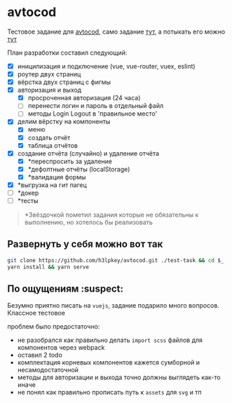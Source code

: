 # avtocod

Тестовое задание для [avtocod](https://avtocod.ru/), само задание 
[тут](https://github.com/avtocod/frontend-developer-test-task),
 а потыкать его можно [тут](https://h3lpkey.github.io/avtocod/)

План разработки составил следующий:
- [x] иницилизация и подключение (vue, vue-router, vuex, eslint)
- [x] роутер двух страниц
- [x] вёрстка двух страниц с фигмы
- [x] авторизация и выход
    - [x] просроченная авторизация (24 часа)
    - [ ] перенести логин и пароль в отдельный файл
    - [ ] методы Login Logout в 'правильное место'
- [x] делим вёрстку на компоненты
    - [x] меню
    - [x] создать отчёт
    - [x] таблица отчётов
- [x] создание отчёта (случайно) и удаление отчёта
    - [x] *переспросить за удаление
    - [x] *дефолтные отчёты (localStorage)
    - [x] *валидация формы
- [x] *выгрузка на гит пагец
- [ ] *докер
- [ ] *тесты

> *Звёздочкой пометил задания которые не обязательны к выполнению, но хотелось бы реализовать

## Развернуть у себя можно вот так
```bash
git clone https://github.com/h3lpkey/avtocod.git ./test-task && cd $_
yarn install && yarn serve
```

## По ощущениям :suspect:
Безумно приятно писать на `vuejs`, задание подарило много вопросов. Классное тестовое
 
проблем было предостаточно:
* не разобрался как правильно делать `import scss` файлов для компонентов через webpack
* оставил 2 todo 
* комплектация корневых компонентов кажется сумборной и несамодостаточной
* методы для авторизации и выхода точно должны выглядеть как-то иначе
* не понял как правильно прописать путь к `assets` для `svg` и тп
